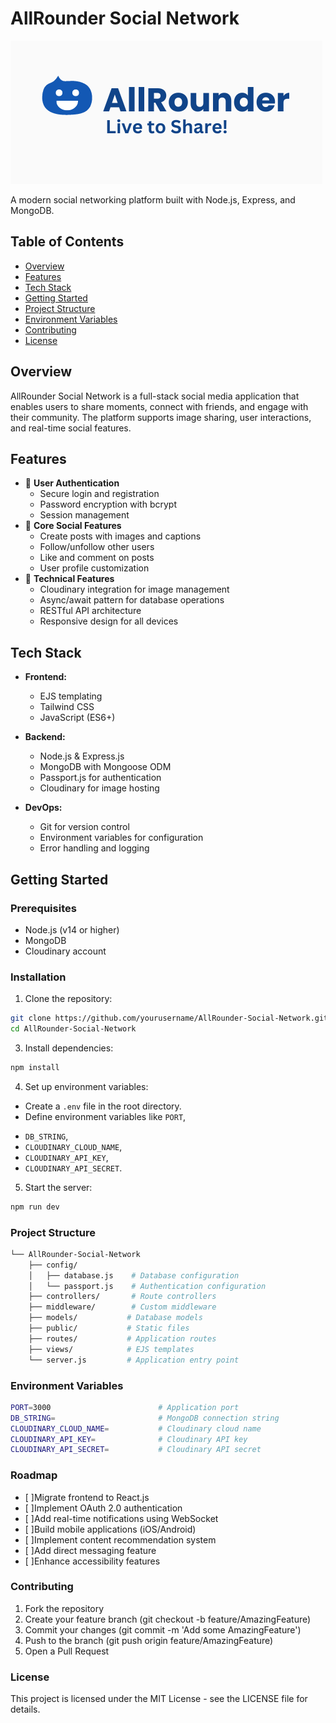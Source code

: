 # AllRounder Social Network

![AllRounder Social Network Logo](public/imgs/AllRounder-smaller.png)

A modern social networking platform built with Node.js, Express, and MongoDB.

## Table of Contents

- [Overview](#overview)
- [Features](#features)
- [Tech Stack](#tech-stack)
- [Getting Started](#getting-started)
- [Project Structure](#project-structure)
- [Environment Variables](#environment-variables)
- [Contributing](#contributing)
- [License](#license)

## Overview

AllRounder Social Network is a full-stack social media application that enables users to share moments, connect with friends, and engage with their community. The platform supports image sharing, user interactions, and real-time social features.

## Features

- 🔐 **User Authentication**
  - Secure login and registration
  - Password encryption with bcrypt
  - Session management
- 📱 **Core Social Features**
  - Create posts with images and captions
  - Follow/unfollow other users
  - Like and comment on posts
  - User profile customization
- 🎯 **Technical Features**
  - Cloudinary integration for image management
  - Async/await pattern for database operations
  - RESTful API architecture
  - Responsive design for all devices

## Tech Stack

- **Frontend:**

  - EJS templating
  - Tailwind CSS
  - JavaScript (ES6+)

- **Backend:**

  - Node.js & Express.js
  - MongoDB with Mongoose ODM
  - Passport.js for authentication
  - Cloudinary for image hosting

- **DevOps:**
  - Git for version control
  - Environment variables for configuration
  - Error handling and logging

## Getting Started

### Prerequisites

- Node.js (v14 or higher)
- MongoDB
- Cloudinary account

### Installation

1. Clone the repository:

```bash
git clone https://github.com/yourusername/AllRounder-Social-Network.git
cd AllRounder-Social-Network
```

3. Install dependencies:

```bash
npm install
```

4. Set up environment variables:

- Create a `.env` file in the root directory.
- Define environment variables like `PORT`,

* `DB_STRING`,
* `CLOUDINARY_CLOUD_NAME`,
* `CLOUDINARY_API_KEY`,
* `CLOUDINARY_API_SECRET`.

5. Start the server:

```bash
npm run dev
```

### Project Structure

```bash
└── AllRounder-Social-Network
    ├── config/
    │   ├── database.js    # Database configuration
    │   └── passport.js    # Authentication configuration
    ├── controllers/       # Route controllers
    ├── middleware/        # Custom middleware
    ├── models/           # Database models
    ├── public/           # Static files
    ├── routes/           # Application routes
    ├── views/            # EJS templates
    └── server.js         # Application entry point
```

### Environment Variables

```bash
PORT=3000                        # Application port
DB_STRING=                       # MongoDB connection string
CLOUDINARY_CLOUD_NAME=           # Cloudinary cloud name
CLOUDINARY_API_KEY=              # Cloudinary API key
CLOUDINARY_API_SECRET=           # Cloudinary API secret
```

### Roadmap

- [ ]Migrate frontend to React.js
- [ ]Implement OAuth 2.0 authentication
- [ ]Add real-time notifications using WebSocket
- [ ]Build mobile applications (iOS/Android)
- [ ]Implement content recommendation system
- [ ]Add direct messaging feature
- [ ]Enhance accessibility features

### Contributing

1. Fork the repository
2. Create your feature branch (git checkout -b feature/AmazingFeature)
3. Commit your changes (git commit -m 'Add some AmazingFeature')
4. Push to the branch (git push origin feature/AmazingFeature)
5. Open a Pull Request

### License

This project is licensed under the MIT License - see the LICENSE file for details.
